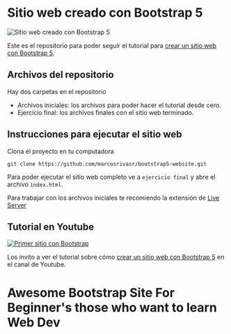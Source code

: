# Sitio web creado con Bootstrap 5

![Sitio web creado con Bootstrap 5](resources/portada.png)

Este es el repositorio para poder seguir el tutorial para [crear un sitio web con Bootstrap 5](https://www.youtube.com/watch?v=ZuOL_DoaG9k).

## Archivos del repositorio

Hay dos carpetas en el repositorio
- Archivos iniciales: los archivos para poder hacer el tutorial desde cero.
- Ejercicio final: los archivos finales con el sitio web terminado.

## Instrucciones para ejecutar el sitio web

Clona el proyecto en tu computadora

`git clone https://github.com/marcosrivasr/bootstrap5-website.git`

Para poder ejecutar el sitio web completo ve a `ejercicio final` y abre el archivo `ìndex.html`.

Para trabajar con los archivos iniciales te recomiendo la extensión de [Live Server](https://marketplace.visualstudio.com/items?itemName=ritwickdey.LiveServer#:~:text=%20Shortcuts%20to%20Start%2FStop%20Server%20%201%20Open,to%20Stop%20the%20server%20%28You%20can...%20More%20)

## Tutorial en Youtube

[![Primer sitio con Bootstrap](resources/video-portada.jpg)](https://www.youtube.com/watch?v=ZuOL_DoaG9k)

Los invito a ver el tutorial sobre cómo [crear un sitio web con Bootstrap 5](https://www.youtube.com/watch?v=ZuOL_DoaG9k) en el canal de Youtube.
# Awesome Bootstrap Site For Beginner's those who want to learn Web Dev
